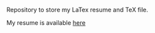 Repository to store my LaTex resume and TeX file. 

My resume is available [here](https://drive.google.com/file/d/1C9QWZYbZ9FBwLat5M1vibf_GK56ivlLR/view?usp=sharing)
